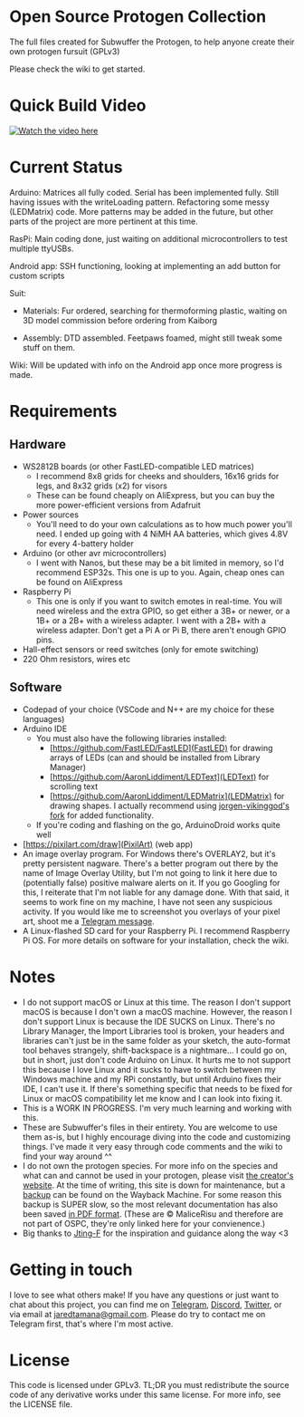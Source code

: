 # Open Source Protogen Collection
 The full files created for Subwuffer the Protogen, to help anyone create their own protogen fursuit (GPLv3)
 
 Please check the wiki to get started.
 
# Quick Build Video

[![Watch the video here](https://i.postimg.cc/d0mJMbHL/screenshot-22.png)](https://youtu.be/kCo-e5A9jBQ)
 
# Current Status
Arduino: Matrices all fully coded. Serial has been implemented fully. Still having issues with the writeLoading pattern. Refactoring some messy (LEDMatrix) code. More patterns may be added in the future, but other parts of the project are more pertinent at this time.

RasPi: Main coding done, just waiting on additional microcontrollers to test multiple ttyUSBs.

Android app: SSH functioning, looking at implementing an add button for custom scripts

Suit:

- Materials: Fur ordered, searching for thermoforming plastic, waiting on 3D model commission before ordering from Kaiborg
	
- Assembly: DTD assembled. Feetpaws foamed, might still tweak some stuff on them.
	
Wiki: Will be updated with info on the Android app once more progress is made.

# Requirements
## Hardware
- WS2812B boards (or other FastLED-compatible LED matrices)
	- I recommend 8x8 grids for cheeks and shoulders, 16x16 grids for legs, and 8x32 grids (x2) for visors
	- These can be found cheaply on AliExpress, but you can buy the more power-efficient versions from Adafruit
- Power sources
	- You'll need to do your own calculations as to how much power you'll need. I ended up going with 4 NiMH AA batteries, which gives 4.8V for every 4-battery holder
- Arduino (or other avr microcontrollers)
	- I went with Nanos, but these may be a bit limited in memory, so I'd recommend ESP32s. This one is up to you. Again, cheap ones can be found on AliExpress	
- Raspberry Pi
	- This one is only if you want to switch emotes in real-time. You will need wireless and the extra GPIO, so get either a 3B+ or newer, or a 1B+ or a 2B+ with a wireless adapter. I went with a 2B+ with a wireless adapter. Don't get a Pi A or Pi B, there aren't enough GPIO pins.
- Hall-effect sensors or reed switches (only for emote switching)
- 220 Ohm resistors, wires etc

## Software
- Codepad of your choice (VSCode and N++ are my choice for these languages)
- Arduino IDE
	- You must also have the following libraries installed:
		- [https://github.com/FastLED/FastLED](FastLED) for drawing arrays of LEDs (can and should be installed from Library Manager)
		- [https://github.com/AaronLiddiment/LEDText](LEDText) for scrolling text
		- [https://github.com/AaronLiddiment/LEDMatrix](LEDMatrix) for drawing shapes. I actually recommend using [jorgen-vikinggod's fork](https://jorgen-vikinggod.github.io/LEDMatrix/) for added functionality.
	- If you're coding and flashing on the go, ArduinoDroid works quite well
- [https://pixilart.com/draw](PixilArt) (web app)
- An image overlay program. For Windows there's OVERLAY2, but it's pretty persistent nagware. There's a better program out there by the name of Image Overlay Utility, but I'm not going to link it here due to (potentially false) positive malware alerts on it. If you go Googling for this, I reiterate that I'm not liable for any damage done. With that said, it seems to work fine on my machine, I have not seen any suspicious activity. If you would like me to screenshot you overlays of your pixel art, shoot me a [Telegram message](https://t.me/JaredTamana).
- A Linux-flashed SD card for your Raspberry Pi. I recommend Raspberry Pi OS. For more details on software for your installation, check the wiki.

# Notes
- I do not support macOS or Linux at this time. The reason I don't support macOS is because I don't own a macOS machine. However, the reason I don't support Linux is because the IDE SUCKS on Linux. There's no Library Manager, the Import Libraries tool is broken, your headers and libraries can't just be in the same folder as your sketch, the auto-format tool behaves strangely, shift-backspace is a nightmare... I could go on, but in short, just don't code Arduino on Linux. It hurts me to not support this because I love Linux and it sucks to have to switch between my Windows machine and my RPi constantly, but until Arduino fixes their IDE, I can't use it. If there's something specific that needs to be fixed for Linux or macOS compatibility let me know and I can look into fixing it.
- This is a WORK IN PROGRESS. I'm very much learning and working with this.
- These are Subwuffer's files in their entirety. You are welcome to use them as-is, but I highly encourage diving into the code and customizing things. I've made it very easy through code comments and the wiki to find your way around ^^
- I do not own the protogen species. For more info on the species and what can and cannot be used in your protogen, please visit [the creator's website](https://www.primaproto.com/). At the time of writing, this site is down for maintenance, but a [backup](https://web.archive.org/web/20191025141630/https://www.primaproto.com/) can be found on the Wayback Machine. For some reason this backup is SUPER slow, so the most relevant documentation has also been saved [in PDF format](https://drive.google.com/drive/folders/186GqGnEvYNcJsp2UskimsFtEwQ23Y9nJ?usp=sharing). (These are © MaliceRisu and therefore are not part of OSPC, they're only linked here for your convienence.)
- Big thanks to [Jting-F](https://www.youtube.com/channel/UCz8RfRGTDPPoexpyAg22kbg) for the inspiration and guidance along the way <3

# Getting in touch
I love to see what others make! If you have any questions or just want to chat about this project, you can find me on [Telegram](https://t.me/JaredTamana), [Discord](https://discordapp.com/users/375613991294205964), [Twitter](https://twitter.com/JaredTamana), or via email at [jaredtamana@gmail.com](mailto:jaredtamana@gmail.com). Please do try to contact me on Telegram first, that's where I'm most active.

# License
This code is licensed under GPLv3. TL;DR you must redistribute the source code of any derivative works under this same license. For more info, see the LICENSE file.
